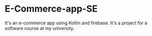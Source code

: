 # E-Commerce-app-SE
It's an e-commerce app using Koltin and firebase. It's a project for a software course at my university.
